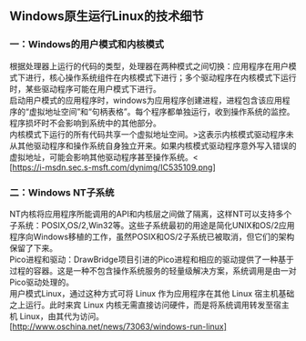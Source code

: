 ## Windows原生运行Linux的技术细节
### 一：Windows的用户模式和内核模式
根据处理器上运行的代码的类型，处理器在两种模式之间切换：应用程序在用户模式下进行，核心操作系统组件在内核模式下进行；多个驱动程序在内核模式下运行时，某些驱动程序可能在用户模式下进行。  
启动用户模式的应用程序时，windows为应用程序创建进程，进程包含该应用程序的“虚拟地址空间”和“句柄表格”。每个程序都单独运行，收到操作系统的监控。程序损坏时不会影响到系统中的其他部分。  
内核模式下运行的所有代码共享一个虚拟地址空间。>这表示内核模式驱动程序未从其他驱动程序和操作系统自身独立开来。如果内核模式驱动程序意外写入错误的虚拟地址，可能会影响其他驱动程序甚至操作系统。<  
[https://i-msdn.sec.s-msft.com/dynimg/IC535109.png]

### 二：Windows NT子系统
NT内核将应用程序所能调用的API和内核层之间做了隔离，这样NT可以支持多个子系统：POSIX,OS/2,Win32等。这些子系统最初的用途是简化UNIX和OS/2应用程序向Windows移植的工作，虽然POSIX和OS/2子系统已被取消，但它们的架构保留了下来。  
Pico进程和驱动：DrawBridge项目引进的Pico进程和相应的驱动提供了一种基于过程的容器。这是一种不包含操作系统服务的轻量级解决方案，系统调用是由一对Pico驱动处理的。  
用户模式Linux，通过这种方式可将 Linux 作为应用程序在其他 Linux 宿主机基础之上运行。此时来宾 Linux 内核无需直接访问硬件，而是将系统调用转发至宿主机 Linux，由其代为访问。  
[http://www.oschina.net/news/73063/windows-run-linux]
